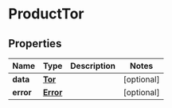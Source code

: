 

# ProductTor


## Properties

| Name | Type | Description | Notes |
|------------ | ------------- | ------------- | -------------|
|**data** | [**Tor**](Tor.md) |  |  [optional] |
|**error** | [**Error**](Error.md) |  |  [optional] |



